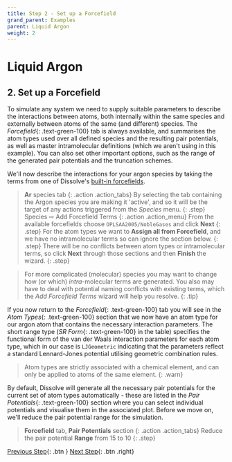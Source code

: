 ```yaml
---
title: Step 2 - Set up a Forcefield
grand_parent: Examples
parent: Liquid Argon
weight: 2
---
```

# Liquid Argon

## 2. Set up a Forcefield

To simulate any system we need to supply suitable parameters to describe the interactions between atoms, both internally within the same species and externally between atoms of the same (and different) species. The _Forcefield_{: .text-green-100} tab is always available, and summarises the atom types used over all defined species and the resulting pair potentials, as well as master intramolecular definitions (which we aren't using in this example). You can also set other important options, such as the range of the generated pair potentials and the truncation schemes.

We'll now describe the interactions for your argon species by taking the terms from one of Dissolve's [built-in forcefields](../../setup/forcefields.md).

> **Ar** species tab
{: .action .action_tabs}
> By selecting the tab containing the Argon species you are making it 'active', and so it will be the target of any actions triggered from the _Species_ menu.
{: .step}
> Species &#8680; Add Forcefield Terms
{: .action .action_menu}
> From the available forcefields choose `OPLSAA2005/NobleGases` and click **Next**
{: .step}
> For the atom types we want to **Assign all from Forcefield**, and we have no intramolecular terms so can ignore the section below.
{: .step}
> There will be no conflicts between atom types or intramolecular terms, so click **Next** through those sections and then **Finish** the wizard.
{: .step}

> For more complicated (molecular) species you may want to change how (or which) _intra_-molecular terms are generated. You also may have to deal with potential naming conflicts with existing terms, which the _Add Forcefield Terms_ wizard will help you resolve.
{: .tip}

If you now return to the _Forcefield_{: .text-green-100} tab you will see in the _Atom Types_{: .text-green-100} section that we now have an atom type for our argon atom that contains the necessary interaction parameters. The short range type (_SR Form_{: .text-green-100} in the table) specifies the functional form of the van der Waals interaction parameters for each atom type, which in our case is `LJGeometric` indicating that the parameters reflect a standard Lennard-Jones potential utilising geometric combination rules.

> Atom types are strictly associated with a chemical element, and can only be applied to atoms of the same element.
{: .warn}

By default, Dissolve will generate all the necessary pair potentials for the current set of atom types automatically - these are listed in the _Pair Potentials_{: .text-green-100} section where you can select individual potentials and visualise them in the associated plot. Before we move on, we'll reduce the pair potential range for the simulation.

> **Forcefield** tab, **Pair Potentials** section
{: .action .action_tabs}
> Reduce the pair potential **Range** from 15 to 10
{: .step}

[Previous Step](/docs/examples/argon/step1/){: .btn }   [Next Step](/docs/examples/argon/step3/){: .btn .right}
